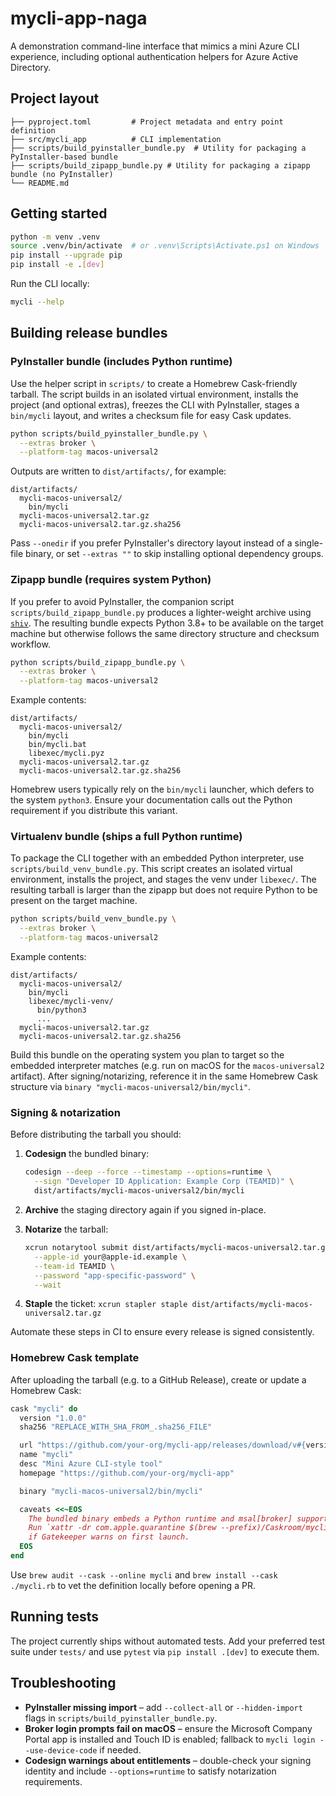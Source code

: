 # mycli-app-naga

A demonstration command-line interface that mimics a mini Azure CLI experience, including optional authentication helpers for Azure Active Directory.

## Project layout

```text
├── pyproject.toml         # Project metadata and entry point definition
├── src/mycli_app          # CLI implementation
├── scripts/build_pyinstaller_bundle.py  # Utility for packaging a PyInstaller-based bundle
├── scripts/build_zipapp_bundle.py # Utility for packaging a zipapp bundle (no PyInstaller)
└── README.md
```

## Getting started

```bash
python -m venv .venv
source .venv/bin/activate  # or .venv\Scripts\Activate.ps1 on Windows
pip install --upgrade pip
pip install -e .[dev]
```

Run the CLI locally:

```bash
mycli --help
```

## Building release bundles

### PyInstaller bundle (includes Python runtime)

Use the helper script in `scripts/` to create a Homebrew Cask-friendly tarball. The script builds in an isolated virtual environment, installs the project (and optional extras), freezes the CLI with PyInstaller, stages a `bin/mycli` layout, and writes a checksum file for easy Cask updates.

```bash
python scripts/build_pyinstaller_bundle.py \
  --extras broker \
  --platform-tag macos-universal2
```

Outputs are written to `dist/artifacts/`, for example:

```text
dist/artifacts/
  mycli-macos-universal2/
    bin/mycli
  mycli-macos-universal2.tar.gz
  mycli-macos-universal2.tar.gz.sha256
```

Pass `--onedir` if you prefer PyInstaller's directory layout instead of a single-file binary, or set `--extras ""` to skip installing optional dependency groups.

### Zipapp bundle (requires system Python)

If you prefer to avoid PyInstaller, the companion script `scripts/build_zipapp_bundle.py` produces a lighter-weight archive using [`shiv`](https://github.com/linkedin/shiv). The resulting bundle expects Python 3.8+ to be available on the target machine but otherwise follows the same directory structure and checksum workflow.

```bash
python scripts/build_zipapp_bundle.py \
  --extras broker \
  --platform-tag macos-universal2
```

Example contents:

```text
dist/artifacts/
  mycli-macos-universal2/
    bin/mycli
    bin/mycli.bat
    libexec/mycli.pyz
  mycli-macos-universal2.tar.gz
  mycli-macos-universal2.tar.gz.sha256
```

Homebrew users typically rely on the `bin/mycli` launcher, which defers to the system `python3`. Ensure your documentation calls out the Python requirement if you distribute this variant.

### Virtualenv bundle (ships a full Python runtime)

To package the CLI together with an embedded Python interpreter, use `scripts/build_venv_bundle.py`. This script creates an isolated virtual environment, installs the project, and stages the venv under `libexec/`. The resulting tarball is larger than the zipapp but does not require Python to be present on the target machine.

```bash
python scripts/build_venv_bundle.py \
  --extras broker \
  --platform-tag macos-universal2
```

Example contents:

```text
dist/artifacts/
  mycli-macos-universal2/
    bin/mycli
    libexec/mycli-venv/
      bin/python3
      ...
  mycli-macos-universal2.tar.gz
  mycli-macos-universal2.tar.gz.sha256
```

Build this bundle on the operating system you plan to target so the embedded interpreter matches (e.g. run on macOS for the `macos-universal2` artifact). After signing/notarizing, reference it in the same Homebrew Cask structure via `binary "mycli-macos-universal2/bin/mycli"`.

### Signing & notarization

Before distributing the tarball you should:

1. **Codesign** the bundled binary:

   ```bash
   codesign --deep --force --timestamp --options=runtime \
     --sign "Developer ID Application: Example Corp (TEAMID)" \
     dist/artifacts/mycli-macos-universal2/bin/mycli
   ```

2. **Archive** the staging directory again if you signed in-place.
3. **Notarize** the tarball:

   ```bash
   xcrun notarytool submit dist/artifacts/mycli-macos-universal2.tar.gz \
     --apple-id your@apple-id.example \
     --team-id TEAMID \
     --password "app-specific-password" \
     --wait
   ```

4. **Staple** the ticket: `xcrun stapler staple dist/artifacts/mycli-macos-universal2.tar.gz`

Automate these steps in CI to ensure every release is signed consistently.

### Homebrew Cask template

After uploading the tarball (e.g. to a GitHub Release), create or update a Homebrew Cask:

```ruby
cask "mycli" do
  version "1.0.0"
  sha256 "REPLACE_WITH_SHA_FROM_.sha256_FILE"

  url "https://github.com/your-org/mycli-app/releases/download/v#{version}/mycli-macos-universal2.tar.gz"
  name "mycli"
  desc "Mini Azure CLI-style tool"
  homepage "https://github.com/your-org/mycli-app"

  binary "mycli-macos-universal2/bin/mycli"

  caveats <<~EOS
    The bundled binary embeds a Python runtime and msal[broker] support.
    Run `xattr -dr com.apple.quarantine $(brew --prefix)/Caskroom/mycli/#{version}`
    if Gatekeeper warns on first launch.
  EOS
end
```

Use `brew audit --cask --online mycli` and `brew install --cask ./mycli.rb` to vet the definition locally before opening a PR.

## Running tests

The project currently ships without automated tests. Add your preferred test suite under `tests/` and use `pytest` via `pip install .[dev]` to execute them.

## Troubleshooting

* **PyInstaller missing import** – add `--collect-all` or `--hidden-import` flags in `scripts/build_pyinstaller_bundle.py`.
* **Broker login prompts fail on macOS** – ensure the Microsoft Company Portal app is installed and Touch ID is enabled; fallback to `mycli login --use-device-code` if needed.
* **Codesign warnings about entitlements** – double-check your signing identity and include `--options=runtime` to satisfy notarization requirements.

